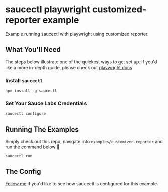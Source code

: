 # saucectl playwright customized-reporter example

Example running saucectl with playwright using customized reporter.

## What You'll Need

The steps below illustrate one of the quickest ways to get set up. If you'd like a more in-depth guide, please check out [playwright docs](https://playwright.dev/docs/test-reporters)

### Install `saucectl`

```shell
npm install -g saucectl
```

### Set Your Sauce Labs Credentials

```shell
saucectl configure
```

## Running The Examples

Simply check out this repo, navigate into `examples/customized-reporter` and run the command below :rocket:

```bash
saucectl run
```

## The Config

[Follow me](.sauce/config.yml) if you'd like to see how saucectl is configured for this example.
